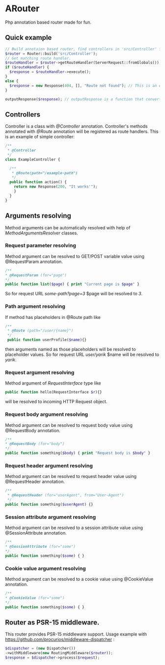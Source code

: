 ARouter
========
Php annotation based router made for fun.

Quick example
-------------
```php
// Build annotaion based router, find controllers in 'src/Controller' folder.
$router = Router::build('src/Controller');
// Get matching route handler.
$routeHandler = $router->getRouteHandler(ServerRequest::fromGlobals());
if ($routeHandler) {
  $response = $routeHandler->execute();
}
else {
  $response = new Response(404, [], "Route not found"); // This is an example of Guzzle HTTP Response usage. 
}

outputResponse($response); // outputResponse is a function that converts response to string and output it.
```

Controllers
-----------
Controller is a class with *@Controller* annotation. Controller's methods annotated with
 *@Route* annotation will be registered as route handlers.
 This is an example of simple controller:
 ```php
 /**
  * @Controller
  */
 class ExampleController {
 
   /**
    * @Route(path="/example-path")
    */
   public function action() {
     return new Response(200, "It works'");
     }
   }
 }

 ```
 
 Arguments resolving
 ------------------
 Method arguments can be automatically resolved with help of *MethodArgumentsResolver* classes.
 
 ### Request parameter resolving

 Method argument can be resolved to GET/POST variable value using @RequestParam annotation.
  ```php
 /**
  * @RequestParam (for="page")
  */
  public function list($page) { print "Current page is $page" }
  ```
  So for request URL *some-path?page=3* $page will be resolved to *3*.
  
 ### Path argument resolving
 
 If method has placeholders in @Route path like
 ```php
 /**
  * @Route (path="/user/{name}")
  */  
  public function userProfile($name){}
 ```
  then arguments named as those placeholders will be resolved to placeholder values.
  So for request URL *user/yarik* $name will be resolved to *yarik*.

 ### Request argument resolving
  
  Method argument of *RequestInterface* type like
  ```php
  public function hello(RequestInterface $r){}
  ```
  will be resolved to incoming HTTP Request object.

 ### Request body argument resolving
 
 Method argument can be resolved to request body value using @RequestBody annotation.
  ```php
 /**
  * @RequestBody (for="body")
  */ 
  public function something($body) { print "Request body is $body" }
  ```

 ### Request header argument resolving
 
 Method argument can be resolved to request header value using @RequestHeader annotation.
 ```php
 /**
  * @RequestHeader (for="userAgent", from="User-Agent")
  */ 
 public function something($userAgent) {}
 ```

 ### Session attribute argument resolving
 
 Method argument can be resolved to a session attribute value using @SessionAttribute annotation.
  ```php
 /**
  * @SessionAttribute (for="some")
  */ 
  public function something($some) { }
  ```
  
 ### Cookie value argument resolving
 
 Method argument can be resolved to a cookie value using @CookieValue annotation.
  ```php
 /**
  * @CookieValue (for="some")
  */ 
  public function something($some) { }
  ```
  
  Router as PSR-15 middleware.
 ----------------------------
  This router provides PSR-15 middleware support.
  Usage example with https://github.com/procurios/middleware-dispatcher :
   ```php
   $dispatcher = (new Dispatcher())
   ->withMiddleware(new RoutingMiddleware($router));
   $response = $dispatcher->process($request);
   ```
